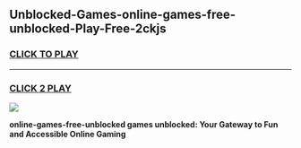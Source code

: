 
## Unblocked-Games-online-games-free-unblocked-Play-Free-2ckjs
<h3>
<a href="https://premium76.site?title=online-games-free-unblocked&ref=19M">CLICK TO PLAY</a></h3>
<hr>

<h3>
<a href="https://premium76.site?title=online-games-free-unblocked&ref=19M">CLICK 2 PLAY</a>
  
</h3>

<a href="https://premium76.site?title=online-games-free-unblocked&ref=19M"><img src="https://clearcache.store/games.png"></a>


**online-games-free-unblocked games unblocked: Your Gateway to Fun and Accessible Online Gaming**
